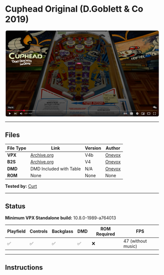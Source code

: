 # Cuphead Original  (D.Goblett & Co 2019)

![Table Preview](../../images/vpx-cupheadoriginal-preview.png)


---

## Files
| File Type | Link | Version | Author | 
|-----------|--------|----------|--------------|
| **VPX** | [Archive.org](https://ia903203.us.archive.org/view_archive.php?archive=/17/items/Visual_Pinball_2020-06-20/Visual%20Pinball%20%5BVPXx%5D%20Original%20Tables/Cuphead%20%28D.Goblett%20%26%20Co%202019%29%28Onevox%29%284.0b%29%5BVPX06%5D%5BDT%2BFS%2BdB2S%2BDOF%5D.zip) | V4b | [Onevox](https://vpuniverse.com/profile/14340-onevox/)|
| **B2S** | [Archive.org](https://ia903203.us.archive.org/view_archive.php?archive=/17/items/Visual_Pinball_2020-06-20/Visual%20Pinball%20%5BVPXx%5D%20Original%20Tables/Cuphead%20%28D.Goblett%20%26%20Co%202019%29%28Onevox%29%284.0b%29%5BVPX06%5D%5BDT%2BFS%2BdB2S%2BDOF%5D.zip) | V4 | [Onevox](https://vpuniverse.com/profile/14340-onevox/)|
| **DMD** | DMD Included with Table | N/A | [Onevox]({https://vpuniverse.com/profile/14340-onevox/) |
| **ROM** | None | None | None |


**Tested by:** [Curt](https://github.com/Old-Cyrus)

---

## Status 
**Minimum VPX Standalone build:** 10.8.0-1989-a764013

| Playfield | Controls | Backglass | DMD | ROM Required | FPS | 
|-----------|----------|-----------|-----|--------------|-----|
| :white_check_mark: | :white_check_mark: | :white_check_mark: | :white_check_mark: | :x: | 47 (without music)|

---

## Instructions

